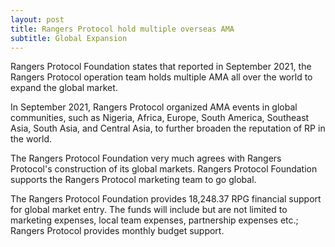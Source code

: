 ```yaml
---
layout: post
title: Rangers Protocol hold multiple overseas AMA
subtitle: Global Expansion
---
```


Rangers Protocol Foundation states that reported in September 2021, the Rangers Protocol operation team holds multiple AMA all over the world to expand the global market.

In September 2021, Rangers Protocol organized AMA events in global communities, such as Nigeria, Africa, Europe, South America, Southeast Asia, South Asia, and Central Asia, to further broaden the reputation of RP in the world.

The Rangers Protocol Foundation very much agrees with Rangers Protocol's construction of its global markets. Rangers Protocol Foundation supports the Rangers Protocol marketing team to go global. 

The Rangers Protocol Foundation provides 18,248.37 RPG financial support for global market entry. The funds will include but are not limited to marketing expenses, local team expenses, partnership expenses etc.; Rangers Protocol provides monthly budget support.

